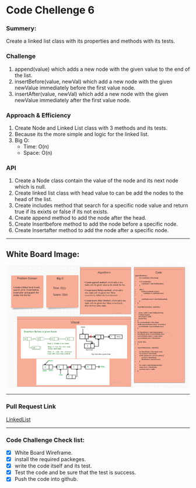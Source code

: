 # Code Chellenge 6

### Summery:

Create a linked list class with its properties and methods with its tests.


### Challenge 

1. append(value) which adds a new node with the given value to the end of the list.
2. insertBefore(value, newVal) which add a new node with the given newValue immediately before the first value node.
3. insertAfter(value, newVal) which add a new node with the given newValue immediately after the first value node.


### Approach & Efficiency
1. Create Node and Linked List class with 3 methods and its tests.
2. Because its the more simple and logic for the linked list.
3. Big O: 
   - Time: O(n)
   - Space: O(n)


### API

1. Create a Node class contain the value of the node and its next node which is null.
2. Create linked list class with head value to can be add the nodes to the head of the list.
3. Create includes method that search for a specific node value and return true if its exixts or false if its not exists.
4. Create append method to add the node after the head.
5. Create Insertbefore method to add the node before a specific node.
6. Create Insertafter method to add the node after a specific node.

***********************************************************************************************


## White Board Image:

![Whiteboard Image for Code Challenge 6](https://github.com/HaneenKh88/data-structures-and-algorithms/blob/main/code-challenges/401-CodeChellenges/assests/LinkedList.png)



***********************************************************************************************
### Pull Request Link

[LinkedList](https://github.com/HaneenKh88/data-structures-and-algorithms/pull/24)

***********************************************************************************************

### Code Challenge Check list:

- [x] White Board Wireframe.
- [x] install the required packeges.
- [x] write the code itself and its test.
- [x] Test the code and be sure that the test is success.
- [x] Push the code into github.
